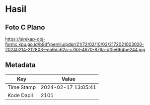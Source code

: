 # Hasil

## Foto C Plano

https://sirekap-obj-formc.kpu.go.id/b9df/pemilu/pdpr/21/72/02/10/03/2172021003020-20240214-212803--ea6dc62a-c763-4670-879a-df5e664be244.jpg


## Metadata

| Key        | Value               |
| ---------- | ------------------- |
| Time Stamp | 2024-02-17 13:05:41 |
| Kode Dapil | 2101                |



